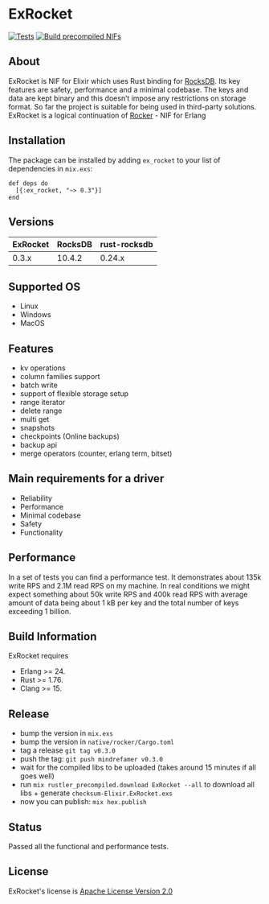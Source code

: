 # ExRocket

[![Tests](https://github.com/mindreframer/ex_rocket/actions/workflows/elixir.yml/badge.svg?branch=main)](https://github.com/mindreframer/ex_rocket/actions/workflows/elixir.yml)
[![Build precompiled NIFs](https://github.com/mindreframer/ex_rocket/actions/workflows/release.yml/badge.svg?branch=main)](https://github.com/mindreframer/ex_rocket/actions/workflows/release.yml)

## About

ExRocket is NIF for Elixir which uses Rust binding for [RocksDB](https://github.com/facebook/rocksdb). Its key features are safety, performance and a minimal codebase. The keys and data are kept binary and this doesn’t impose any restrictions on storage format. So far the project is suitable for being used in third-party solutions.
ExRocket is a logical continuation of [Rocker](https://github.com/Vonmo/rocker) - NIF for Erlang

## Installation
The package can be installed by adding `ex_rocket` to your list of dependencies in `mix.exs`:
```
def deps do
  [{:ex_rocket, "~> 0.3"}]
end
```

## Versions
| ExRocket   | RocksDB | rust-rocksdb | 
| -------- | ------- | ------- |
| 0.3.x  | 10.4.2    | 0.24.x |


## Supported OS
* Linux
* Windows
* MacOS

## Features
* kv operations
* column families support
* batch write
* support of flexible storage setup
* range iterator
* delete range
* multi get
* snapshots
* checkpoints (Online backups)
* backup api
* merge operators (counter, erlang term, bitset)

## Main requirements for a driver
* Reliability
* Performance
* Minimal codebase
* Safety
* Functionality

## Performance
In a set of tests you can find a performance test. It demonstrates about 135k write RPS and 2.1M read RPS on my machine. In real conditions we might expect something about 50k write RPS and 400k read RPS with average amount of data being about 1 kB per key and the total number of keys exceeding 1 billion.

## Build Information
ExRocket requires
* Erlang >= 24.
* Rust >= 1.76.
* Clang >= 15.


## Release
- bump the version in `mix.exs`
- bump the version in `native/rocker/Cargo.toml`
- tag a release `git tag v0.3.0`
- push the tag: `git push mindrefamer v0.3.0`
- wait for the compiled libs to be uploaded (takes around 15 minutes if all goes well)
- run `mix rustler_precompiled.download ExRocket --all` to download all libs + generate `checksum-Elixir.ExRocket.exs`
- now you can publish: `mix hex.publish`


## Status
Passed all the functional and performance tests.

## License
ExRocket's license is [Apache License Version 2.0](http://www.apache.org/licenses/LICENSE-2.0.html)
